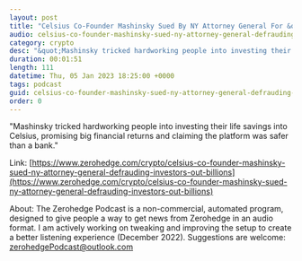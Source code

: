 ```yaml
---
layout: post
title: "Celsius Co-Founder Mashinsky Sued By NY Attorney General For &quot;Defrauding Investors Out Of Billions&quot;"
audio: celsius-co-founder-mashinsky-sued-ny-attorney-general-defrauding-investors-out-billions-0
category: crypto
desc: "&quot;Mashinsky tricked hardworking people into investing their life savings into Celsius, promising big financial returns and claiming the platform was safer than a bank.&quot;"
duration: 00:01:51
length: 111
datetime: Thu, 05 Jan 2023 18:25:00 +0000
tags: podcast
guid: celsius-co-founder-mashinsky-sued-ny-attorney-general-defrauding-investors-out-billions-0
order: 0
---
```

&quot;Mashinsky tricked hardworking people into investing their life savings into Celsius, promising big financial returns and claiming the platform was safer than a bank.&quot;

Link: [https://www.zerohedge.com/crypto/celsius-co-founder-mashinsky-sued-ny-attorney-general-defrauding-investors-out-billions](https://www.zerohedge.com/crypto/celsius-co-founder-mashinsky-sued-ny-attorney-general-defrauding-investors-out-billions)

About: The Zerohedge Podcast is a non-commercial, automated program, designed to give people a way to get news from Zerohedge in an audio format.  I am actively working on tweaking and improving the setup to create a better listening experience (December 2022).  Suggestions are welcome: [zerohedgePodcast@outlook.com](mailto:zerohedgePodcast@outlook.com)
